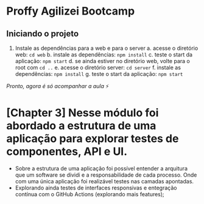 # Proffy Agilizei Bootcamp

## Iniciando o projeto

1. Instale as dependências para a web e para o server
  a. acesse o diretório web: `cd web`
  b. instale as dependências: `npm install`
  c. teste o start da aplicação: `npm start`
  d. se ainda estiver no diretório web, volte para o root com `cd ..`
  e. acesse o diretório server: `cd server`
  f. instale as dependências: `npm install`
  g. teste o start da aplicação: `npm start`

*Pronto, agora é só acompanhar a aula* ⚡️

# [Chapter 3] Nesse módulo foi abordado a estrutura de uma aplicação para explorar testes de componentes, API e UI.

* Sobre a estrutura de uma aplicação foi possível entender a arquitura que um software se dividi e a responsabilidade de cada processo. Onde com uma única aplicação foi realizável testes nas camadas apontadas.
* Explorando ainda testes de interfaces responsivas e entegração contínua com o GitHub Actions (explorando mais features);
